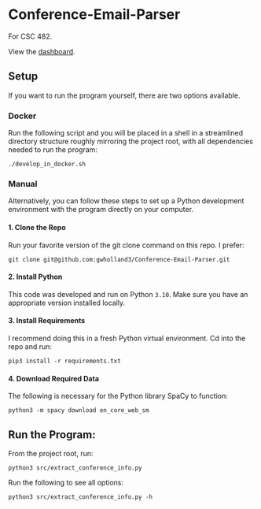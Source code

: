 # Conference-Email-Parser

For CSC 482.

View the [dashboard](https://gwholland3.github.io/Conference-Email-Parser/).

## Setup

If you want to run the program yourself, there are two options available.

### Docker

Run the following script and you will be placed in a shell in a streamlined directory structure roughly mirroring the project root, with all dependencies needed to run the program:

```
./develop_in_docker.sh
```

### Manual

Alternatively, you can follow these steps to set up a Python development environment with the program directly on your computer.

#### 1. Clone the Repo

Run your favorite version of the git clone command on this repo. I prefer:

`git clone git@github.com:gwholland3/Conference-Email-Parser.git`

#### 2. Install Python

This code was developed and run on Python `3.10`. Make sure you have an appropriate version installed locally.

#### 3. Install Requirements
I recommend doing this in a fresh Python virtual environment. Cd into the repo and run:

`pip3 install -r requirements.txt`

#### 4. Download Required Data

The following is necessary for the Python library SpaCy to function:

`python3 -m spacy download en_core_web_sm`


## Run the Program:

From the project root, run:

`python3 src/extract_conference_info.py`

Run the following to see all options:

`python3 src/extract_conference_info.py -h`
